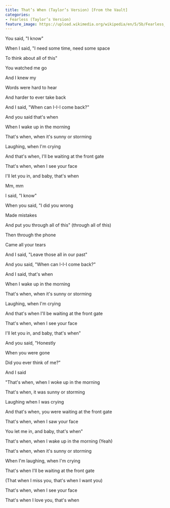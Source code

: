 ```yaml
---
title: That’s When (Taylor’s Version) [From the Vault]
categories:
- Fearless (Taylor’s Version)
feature_image: https://upload.wikimedia.org/wikipedia/en/5/5b/Fearless_%28Taylor%27s_Version%29_%282021_album_cover%29_by_Taylor_Swift.png
--- 
```

You said, "I know"

When I said, "I need some time, need some space

To think about all of this"

You watched me go

And I knew my

Words were hard to hear

And harder to ever take back

And I said, "When can I-I-I come back?"

And you said that's when

When I wake up in the morning

That's when, when it's sunny or storming

Laughing, when I'm crying

And that's when, I'll be waiting at the front gate

That's when, when I see your face

I'll let you in, and baby, that's when

Mm, mm

I said, "I know"

When you said, "I did you wrong

Made mistakes

And put you through all of this" (through all of this)

Then through the phone

Came all your tears

And I said, "Leave those all in our past"

And you said, "When can I-I-I come back?"

And I said, that's when

When I wake up in the morning

That's when, when it's sunny or storming

Laughing, when I'm crying

And that's when I'll be waiting at the front gate

That's when, when I see your face

I'll let you in, and baby, that's when"

And you said, "Honestly

When you were gone

Did you ever think of me?"

And I said

"That's when, when I woke up in the morning

That's when, it was sunny or storming

Laughing when I was crying

And that's when, you were waiting at the front gate

That's when, when I saw your face

You let me in, and baby, that's when"

That's when, when I wake up in the morning (Yeah)

That's when, when it's sunny or storming

When I'm laughing, when I'm crying

That's when I'll be waiting at the front gate

(That when I miss you, that's when I want you)

That's when, when I see your face

That's when I love you, that's when